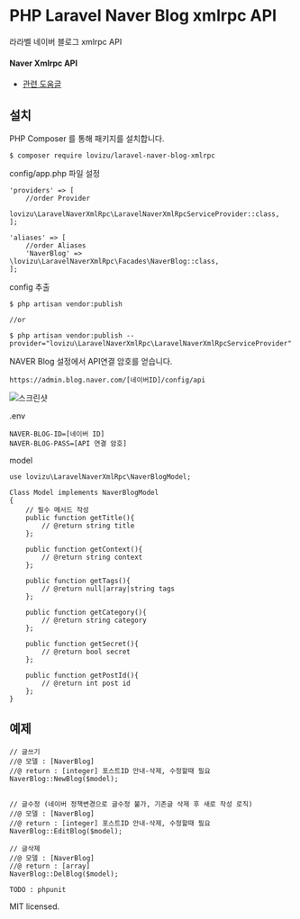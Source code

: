 # PHP Laravel Naver Blog xmlrpc API #

라라벨 네이버 블로그 xmlrpc API

#### Naver Xmlrpc API ####

- [관련 도움글](https://help.naver.com/support/contents/contents.nhn?serviceNo=520&categoryNo=1812)

## 설치 ##

PHP Composer 를 통해 패키지를 설치합니다.

`$ composer require lovizu/laravel-naver-blog-xmlrpc`

config/app.php 파일 설정

```
'providers' => [
    //order Provider
    lovizu\LaravelNaverXmlRpc\LaravelNaverXmlRpcServiceProvider::class,
];

'aliases' => [
    //order Aliases
    'NaverBlog' => \lovizu\LaravelNaverXmlRpc\Facades\NaverBlog::class,
];
```

config 추출 
```
$ php artisan vendor:publish

//or

$ php artisan vendor:publish --provider="lovizu\LaravelNaverXmlRpc\LaravelNaverXmlRpcServiceProvider"
```

NAVER Blog 설정에서 API연결 암호를 얻습니다.


`https://admin.blog.naver.com/[네이버ID]/config/api`

![스크린샷](https://k.kakaocdn.net/dn/cu6laM/btqmshfUFqO/M9wwuaVVzEiusRvmVMyyck/img.jpg)

.env
```
NAVER-BLOG-ID=[네이버 ID]
NAVER-BLOG-PASS=[API 연결 암호]
```

model
```
use lovizu\LaravelNaverXmlRpc\NaverBlogModel;

Class Model implements NaverBlogModel
{
    // 필수 메서드 작성
    public function getTitle(){
        // @return string title
    };
    
    public function getContext(){
        // @return string context
    };
    
    public function getTags(){
        // @return null|array|string tags
    };
    
    public function getCategory(){
        // @return string category
    };
    
    public function getSecret(){
        // @return bool secret
    };
    
    public function getPostId(){
        // @return int post id
    };
}
```


## 예제 ##

```
// 글쓰기
//@ 모델 : [NaverBlog]
//@ return : [integer] 포스트ID 안내-삭제, 수정할때 필요
NaverBlog::NewBlog($model);


// 글수정 (네이버 정책변경으로 글수정 불가, 기존글 삭제 후 새로 작성 로직)
//@ 모델 : [NaverBlog]
//@ return : [integer] 포스트ID 안내-삭제, 수정할때 필요
NaverBlog::EditBlog($model);

// 글삭제
//@ 모델 : [NaverBlog]
//@ return : [array]
NaverBlog::DelBlog($model);
```

`TODO : phpunit`

MIT licensed.
